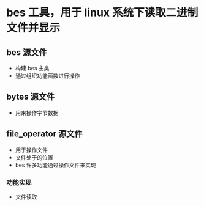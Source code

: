 # bes 工具，用于 linux 系统下读取二进制文件并显示
## bes 源文件
* 构建 bes 主类
* 通过组织功能函数进行操作
## bytes 源文件
* 用来操作字节数据
## file_operator 源文件
* 用于操作文件
* 文件处于的位置
* bes 许多功能通过操作文件来实现
### 功能实现
* 文件读取

